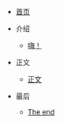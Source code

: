 <!-- docs/_sidebar.md -->

- [首页](README "寒冰的网站")

- 介绍

  - [嗨！](page/01_Hi!/)

- 正文

  - [正文](page/02_音乐/)

- 最后

  - [The end](page/03_最后/)

